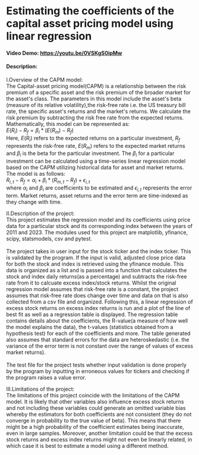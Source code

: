 # Estimating the coefficients of the capital asset pricing model using linear regression
#### Video Demo: https://youtu.be/0VSKgS0ipMw
#### Description:
I.Overview of the CAPM model: <br>
The Capital-asset pricing model(CAPM) is a relationship between the risk premium of a specific asset and the risk premium of the broader market for the asset's class. The parameters in this model include the asset's beta (measure of its relative volatility),the risk-free rate i.e. the US treasury bill rate, the specific asset's returns and the market's returns. We calculate the risk premium by subtracting the risk free rate from the expected returns. Mathematically, this model can be represented as: <br>
                                          $E(R_i)-R_f=\beta_i*(E(R_m)-R_f)$ <br>
Here, $E(R_i)$ refers to the expected returns on a particular investment, $R_f$ represents the risk-free rate, $E(R_m)$ refers to the expected market returns and $\beta_i$ is the beta for the particular investment. The $\beta_i$ for a particular investment can be calculated using a time-series linear regression model based on the CAPM utilizing historical data for asset and market returns. The model is as follows: <br>
                                          $R_{i,t}-R_f=\alpha_i+\beta_i*(R_{m,t}-R_f)+\epsilon_{i,t}$ <br>
where $\alpha_i$ and $\beta_i$ are coefficients to be estimated and $\epsilon_{i,t}$ represents the error term. Market returns, asset returns and the error term are time-indexed as they change with time. <br>

II.Description of the project: <br>
This project estimates the regression model and its coefficients using price data for a particular stock and its corresponding index between the years of 2011 and 2023. The modules used for this project are matplotlib, yfinance, scipy, statsmodels, csv and pytest. <br> <br>
The project takes in user input for the stock ticker and the index ticker. This is validated by the program. If the input is valid, adjusted close price data for both the stock and index is retrieved using the yfinance module. This data is organized as a list and is passed into a function that calculates the stock and index daily returns(as a percentage) and subtracts the risk-free rate from it to calcuate excess index/stock returns. Whilst the original regression model assumes that risk-free rate is a constant, the project assumes that risk-free rate does change over time and data on that is also collected from a csv file and organized. Following this, a linear regression of excess stock returns on excess index returns is run and a plot of the line of best fit as well as a regression table is displayed. The regression table contains details about the coefficients, the R-value(a measure of how well the model explains the data), the t-values (statistics obtained from a hypothesis test) for each of the coefficients and more. The table generated also assumes that standard errors for the data are heteroskedastic (i.e. the variance of the error term is not constant over the range of values of excess market returns). <br> <br>
The test file for the project tests whether input validation is done properly by the program by inputting in erroneous values for tickers and checking if the program raises a value error. <br>

III.Limitations of the project: <br>
The limitations of this project coincide with the limitations of the CAPM model. It is likely that other variables also influence excess stock returns and not including these variables could generate an omitted variable bias whereby the estimators for both coefficients are not consistent (they do not converge in probability to the true value of beta). This means that there might be a high probability of the coefficient estimates being inaccurate, even in large samples. Moreover, another limitation could be that the excess stock returns and excess index returns might not even be linearly related, in which case it is best to estimate a model using a different method.
